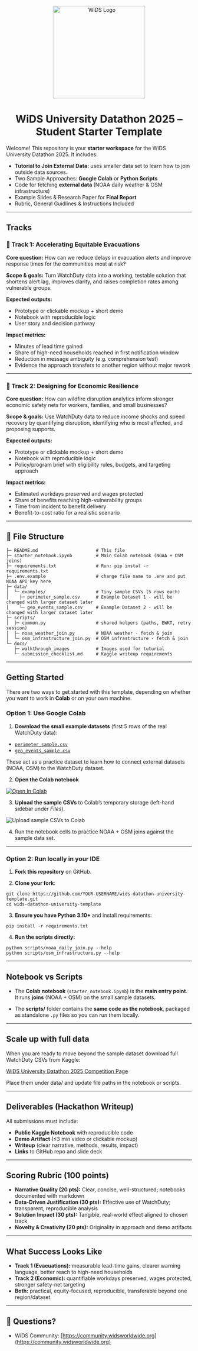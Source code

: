 <p align="center">
  <img src="https://www.widsworldwide.org/wp-content/uploads/2023/05/WiDS_logo_nav.png" alt="WiDS Logo" width="250"/>
</p>

<h1 align="center">WiDS University Datathon 2025 – Student Starter Template</h1>

Welcome! This repository is your **starter workspace** for the WiDS University Datathon 2025.
It includes:

* **Tutorial to Join External Data:** uses smaller data set to learn how to join outside data sources.
* Two Sample Approaches: **Google Colab** or **Python Scripts**
* Code for fetching **external data** (NOAA daily weather & OSM infrastructure)
* Example Slides & Research Paper for **Final Report**
* Rubric, General Guidlines & Instructions Included

---

## Tracks

### 🔹 Track 1: Accelerating Equitable Evacuations

**Core question:** How can we reduce delays in evacuation alerts and improve response times for the communities most at risk?

**Scope & goals:** Turn WatchDuty data into a working, testable solution that shortens alert lag, improves clarity, and raises completion rates among vulnerable groups.

**Expected outputs:**

* Prototype or clickable mockup + short demo
* Notebook with reproducible logic
* User story and decision pathway

**Impact metrics:**

* Minutes of lead time gained
* Share of high-need households reached in first notification window
* Reduction in message ambiguity (e.g. comprehension test)
* Evidence the approach transfers to another region without major rework

---

### 🔹 Track 2: Designing for Economic Resilience

**Core question:** How can wildfire disruption analytics inform stronger economic safety nets for workers, families, and small businesses?

**Scope & goals:** Use WatchDuty data to reduce income shocks and speed recovery by quantifying disruption, identifying who is most affected, and proposing supports.

**Expected outputs:**

* Prototype or clickable mockup + short demo
* Notebook with reproducible logic
* Policy/program brief with eligibility rules, budgets, and targeting approach

**Impact metrics:**

* Estimated workdays preserved and wages protected
* Share of benefits reaching high-vulnerability groups
* Time from incident to benefit delivery
* Benefit-to-cost ratio for a realistic scenario

---

## 📂 File Structure

```plaintext
├─ README.md                      # This file
├─ starter_notebook.ipynb         # Main Colab notebook (NOAA + OSM joins)
├─ requirements.txt               # Run: pip instal -r requirements.txt
├─ .env.example                   # change file name to .env and put NOAA API key here
├─ data/
│  └─ examples/                   # Tiny sample CSVs (5 rows each)
│    ├─ perimeter_sample.csv      # Example Dataset 1 - will be changed with larger dataset later
│    └─ geo_events_sample.csv     # Example Dataset 2 - will be changed with larger dataset later
├─ scripts/
│  ├─ common.py                   # shared helpers (paths, EWKT, retry session)
│  ├─ noaa_weather_join.py        # NOAA weather - fetch & join
│  └─ osm_infrastructure_join.py  # OSM infrastructure - fetch & join
└─ docs/
   ├─ walkthrough_images          # Images used for tuturial
   └─ submission_checklist.md     # Kaggle writeup requirements
```

---

## Getting Started
There are two ways to get started with this template, depending on whether you want to work in **Colab** or on your own machine.

### Option 1: Use Google Colab
1. **Download the small example datasets** (first 5 rows of the real WatchDuty data):
- [`perimeter_sample.csv`](https://github.com/WiDSWorldwide/wids-datathon-university-template/blob/main/data/examples/perimeter_sample.csv)
- [`geo_events_sample.csv`](https://github.com/WiDSWorldwide/wids-datathon-university-template/blob/main/data/examples/geo_events_sample.csv)

These act as a practice dataset to learn how to connect external datasets (NOAA, OSM) to the WatchDuty dataset.

2. **Open the Colab notebook** 

<p align="left">
  <a href="https://colab.research.google.com/github/WiDSWorldwide/wids-datathon-university-template/blob/main/starter_notebook.ipynb">
    <img src="https://colab.research.google.com/assets/colab-badge.svg" alt="Open In Colab"/>
  </a>
</p>

3. **Upload the sample CSVs** to Colab’s temporary storage (left-hand sidebar under *Files*).

![Upload sample CSVs to Colab](docs/walk_thru_images/colab_upload.png)

4. Run the notebook cells to practice NOAA + OSM joins against the sample data set.

---

### Option 2: Run locally in your IDE
1. **Fork this repository** on GitHub.  

2. **Clone your fork**:
```
git clone https://github.com/YOUR-USERNAME/wids-datathon-university-template.git
cd wids-datathon-university-template
```
3. **Ensure you have Python 3.10+** and install requirements:
```
pip install -r requirements.txt
```
4. **Run the scripts directly:**
```
python scripts/noaa_daily_join.py --help
python scripts/osm_infrastructure.py --help
```
---

## Notebook vs Scripts

* The **Colab notebook** (`starter_notebook.ipynb`) is the **main entry point**.
  It runs **joins** (NOAA + OSM) on the small sample datasets.

* The **scripts/** folder contains the **same code as the notebook**, packaged
  as standalone `.py` files so you can run them locally.

---

## Scale up with full data
When you are ready to move beyond the sample dataset download full WatchDuty CSVs from Kaggle:

[WiDS University Datathon 2025 Competition Page](https://www.kaggle.com/competitions/wids-university-datathon-2025)

Place them under data/ and update file paths in the notebook or scripts.

---

## Deliverables (Hackathon Writeup)

All submissions must include:

* **Public Kaggle Notebook** with reproducible code
* **Demo Artifact** (≤3 min video or clickable mockup)
* **Writeup** (clear narrative, methods, results, impact)
* **Links** to GitHub repo and slide deck

---

## Scoring Rubric (100 points)

* **Narrative Quality (20 pts):** Clear, concise, well-structured; notebooks documented with markdown
* **Data-Driven Justification (30 pts):** Effective use of WatchDuty; transparent, reproducible analysis
* **Solution Impact (30 pts):** Tangible, real-world effect aligned to chosen track
* **Novelty & Creativity (20 pts):** Originality in approach and demo artifacts

---

## What Success Looks Like

* **Track 1 (Evacuations):** measurable lead-time gains, clearer warning language, better reach to high-need households
* **Track 2 (Economic):** quantifiable workdays preserved, wages protected, stronger safety-net targeting
* **Both:** practical, equity-focused, reproducible, transferable beyond one region/dataset

---

## 📩 Questions?

* WiDS Community: [https://community.widsworldwide.org](https://community.widsworldwide.org)
